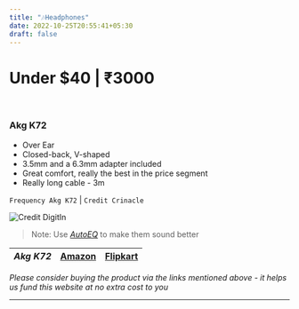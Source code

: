 ```yaml
---
title: "🎶Headphones"
date: 2022-10-25T20:55:41+05:30
draft: false
---
```

# Under $40 | ₹3000
&nbsp;
### Akg K72
- Over Ear
- Closed-back, V-shaped	
- 3.5mm and a 6.3mm adapter included
- Great comfort, really the best in the price segment
- Really long cable - 3m

`Frequency Akg K72` | `Credit Crinacle`

![Credit DigitIn](https://crinacle.com/wp-content/uploads/2020/09/K72.jpg)


> Note: Use _[AutoEQ](https://github.com/jaakkopasanen/AutoEq)_ to make them sound better

| _Akg K72_ | [Amazon](https://www.amazon.in/AKG-K72-Close-Back-Studio-Headphones/dp/B01AYSNHVQ) | [Flipkart](https://www.flipkart.com/akg-k72-closed-back-wired-without-mic-headset/p/itmb351f6681cb46)|
|----|---|---|

_Please consider buying the product via the links mentioned above - it helps us fund this website at no extra cost to you_

___